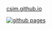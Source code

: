 [csim.github.io](https://csim.github.io)

[![github pages](https://github.com/csim/csim.github.io/actions/workflows/gh-pages.yml/badge.svg?branch=main)](https://github.com/csim/csim.github.io/actions/workflows/gh-pages.yml)
